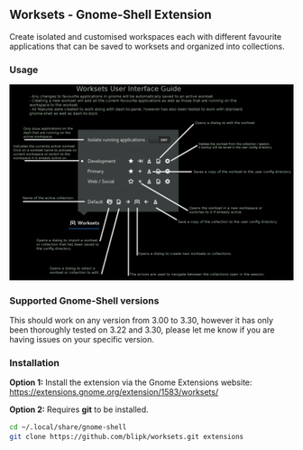 ## Worksets - Gnome-Shell Extension

Create isolated and customised workspaces each with different favourite applications that can be saved to worksets and organized into collections.

### Usage
![User Interface Guide](WorksetsUserInterfaceGuide.png?raw=true "Worksets User Interface Guide")

### Supported Gnome-Shell versions

This should work on any version from 3.00 to 3.30,
however it has only been thoroughly tested on 3.22 and 3.30,
please let me know if you are having issues on your specific version.

### Installation

**Option 1:** Install the extension via the Gnome Extensions website:   
<https://extensions.gnome.org/extension/1583/worksets/>

**Option 2:** Requires **git** to be installed.    

``` bash
cd ~/.local/share/gnome-shell
git clone https://github.com/blipk/worksets.git extensions
```
